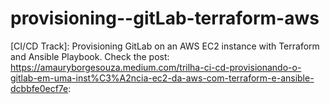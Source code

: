 # provisioning--gitLab-terraform-aws
[CI/CD Track]: Provisioning GitLab on an AWS EC2 instance with Terraform and Ansible Playbook. Check the post: https://amauryborgesouza.medium.com/trilha-ci-cd-provisionando-o-gitlab-em-uma-inst%C3%A2ncia-ec2-da-aws-com-terraform-e-ansible-dcbbfe0ecf7e: 
